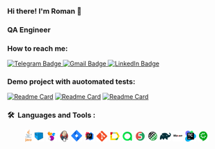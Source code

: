 ### Hi there! I'm Roman 👋

### QA Engineer

### How to reach me:

  <a href="https://t.me/romanvasin">
    <img src="https://img.shields.io/badge/Telegram-blue?style=for-the-badge&logo=telegram&logoColor=white" alt="Telegram Badge"/>
  </a>

   <a href="mailto:romanvasin62@gmail.com">
    <img src="https://img.shields.io/badge/Gmail-red?style=for-the-badge&logo=gmail&logoColor=white" alt="Gmail Badge"/>
  </a>

  <a href="https://www.linkedin.com/in/roman-vasin-743290b2/">
    <img src="https://img.shields.io/badge/LinkedIn-blue?style=for-the-badge&logo=linkedin&logoColor=white" alt="LinkedIn Badge">
  </a>

### Demo project with auotomated tests:
[![Readme Card](https://github-readme-stats.vercel.app/api/pin/?username=RomaQA&repo=demoqa)](https://github.com/RomaQA/demoqa)
[![Readme Card](https://github-readme-stats.vercel.app/api/pin/?username=RomaQA&repo=WildberriesDemoTests)](https://github.com/RomaQA/WildberriesDemoTests)
[![Readme Card](https://github-readme-stats.vercel.app/api/pin/?username=RomaQA&repo=mobile-tests)](https://github.com/RomaQA/mobile-tests)

### 🛠 &nbsp;Languages and Tools :
<p  align="center"> 

<img width="3%" title="Java" src="media/icons/java-logo.svg">
<img width="5%" title="Selenoid" src="media/icons/selenoid-logo.svg">
<img width="5%" title="Selenide" src="media/icons/selenide-logo.svg">
<img width="5%" title="Jenkins" src="media/icons/jenkins-logo.svg">
<img width="5%" title="Jira" src="media/icons/jira-logo.svg">
<img width="5%" title="Idea" src="media/icons/IDEA-logo.svg">
<img width="5%" title="GIT" src="media/icons/git-logo.svg">
<img width="5%" title="Allure Report" src="media/icons/allure-Report-logo.svg">
<img width="5%" title="Allure TestOps" src="media/icons/allure-ee-logo.svg">
<img width="5%" title="JUnit5" src="media/icons/junit5-logo.svg">
<img width="5%" title="RestAssured" src="media/icons/rest-assured-logo.svg">
<img width="5%" title="Gradle" src="media/icons/gradle-logo.svg">
<img width="5%" title="Maven" src="media/icons/maven-logo.svg">
<img width="5%" title="TeamCity" src="media/icons/TeamCity-logo.svg">
<img width="5%" title="Cucumber" src="media/icons/cucumber-logo.svg">


